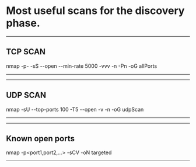 # Most useful scans for the discovery phase.  

---
## TCP SCAN

nmap -p- -sS --open --min-rate 5000 -vvv <ip> -n -Pn -oG allPorts

---
---

## UDP SCAN 

nmap -sU --top-ports 100 -T5 --open -v -n <ip> -oG udpScan

---

---
## Known open ports

nmap -p<port1,port2,...>  -sCV  <ip> -oN targeted

---

